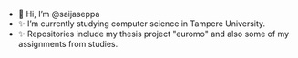 - 👋 Hi, I’m @saijaseppa
- ✨ I’m currently studying computer science in Tampere University.
- ✨ Repositories include my thesis project "euromo" and also some of my assignments from studies. 


<!---
saijaseppa/saijaseppa is a ✨ special ✨ repository because its `README.md` (this file) appears on your GitHub profile.
You can click the Preview link to take a look at your changes.
--->
